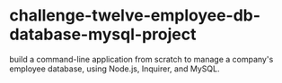 # challenge-twelve-employee-db-database-mysql-project
build a command-line application from scratch to manage a company's employee database, using Node.js, Inquirer, and MySQL.
